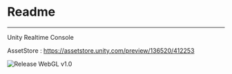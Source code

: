 # Readme
-----------------------------------------------
Unity Realtime Console

AssetStore : https://assetstore.unity.com/preview/136520/412253

![Release WebGL v1.0](https://mosframe.github.io/Unity-RealtimeConsole/Release/v1.0/)
